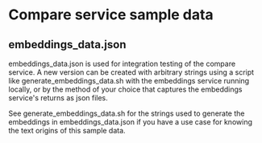 # Compare service sample data

## embeddings_data.json
embeddings_data.json is used for integration testing of the compare service. A new version can be created with arbitrary strings 
using a script like generate_embeddings_data.sh with the embeddings service running locally, or by the method of your choice that
captures the embeddings service's returns as json files. 

See generate_embeddings_data.sh for the strings used to generate the embeddings in embeddings_data.json if you have a
use case for knowing the text origins of this sample data.
